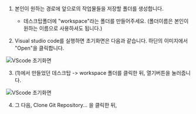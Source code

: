 1. 본인이 원하는 경로에 앞으로의 작업물들을 저장할 폴더를 생성합니다. 
    * 데스크탑폴더에 "workspace"라는 폴더를 만들어주세요. (폴더이름은 본인이 원하는 이름으로 사용하셔도 됩니다.)
  
2. Visual studio code를 실행하면 초기화면은 다음과 같습니다. 하단의 이미지에서 "Open"을 클릭합니다.

![VScode 초기화면](/setup/visual_studio/imgs/init_screenshot.png)


3. (1)에서 만들었던 데스크탑 -> workspace 폴더를 클릭한 뒤, 열기버튼을 눌러줍니다.

![VScode 초기화면](/setup/visual_studio/imgs/select_folder.png)

4. 그 다음, Clone Git Repository... 을 클릭한 뒤, 
